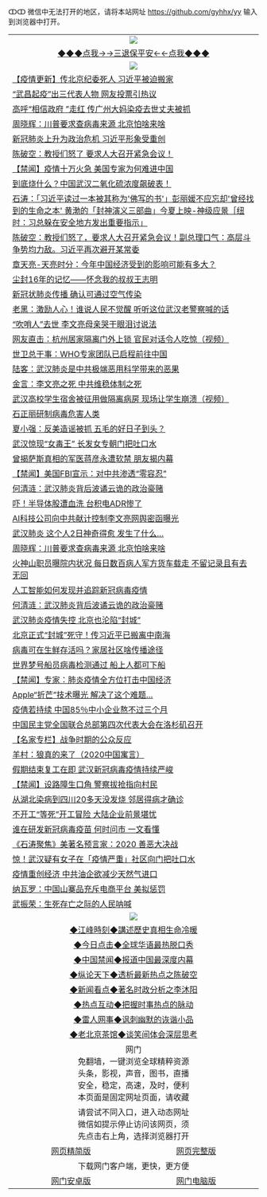 ↀↀ 微信中无法打开的地区，请将本站网址 https://github.com/gyhhx/yy 输入到浏览器中打开。 

 <table>
  <tr>
    <td colspan="2" align=center><img src="https://github.com/gyhhx/image-upload/blob/master/3t.jpg"></td>
 </tr>
 <tr><td colspan="2" align="center"><a href="https://xball.casa/oo.aspx?name=ogQuit&key=eqxowaguscvmxdgc&from=yy">◆◆◆点我→→三退保平安←←点我◆◆◆</a></td></tr>
  <tr>
    <td colspan="2" align=center><img src="https://cdn.jsdelivr.net/gh/gyoupiodf/im1/%E7%BD%91%E9%97%A8%E6%96%B0%E9%97%BB1.jpg"></td>
 </tr>
<tr><td colspan="2" align="left"><a href="https://xball.casa/oo.aspx?name=c1120084&key=eqxowaguscvmxdgc&from=yy">【疫情更新】传北京纪委死人 习近平被迫搬家</a></td></tr>
<tr><td colspan="2" align="left"><a href="https://xball.casa/oo.aspx?name=c1128377&key=eqxowaguscvmxdgc&from=yy">“武昌起疫”出三代表人物 网友投票引热议</a></td></tr>
<tr><td colspan="2" align="left"><a href="https://xball.casa/oo.aspx?name=c1128356&key=eqxowaguscvmxdgc&from=yy">高呼“相信政府 ”走红 传广州大妈染疫去世丈夫被抓</a></td></tr>
<tr><td colspan="2" align="left"><a href="https://xball.casa/oo.aspx?name=c1128381&key=eqxowaguscvmxdgc&from=yy">周晓辉：川普要求查病毒来源 北京怕啥来啥</a></td></tr>
<tr><td colspan="2" align="left"><a href="https://xball.casa/oo.aspx?name=c1128355&key=eqxowaguscvmxdgc&from=yy">新冠肺炎上升为政治危机 习近平形象受重创</a></td></tr>
<tr><td colspan="2" align="left"><a href="https://xball.casa/oo.aspx?name=c1128342&key=eqxowaguscvmxdgc&from=yy">陈破空：教授们怒了 要求人大召开紧急会议！</a></td></tr>
<tr><td colspan="2" align="left"><a href="https://xball.casa/oo.aspx?name=c1128404&key=eqxowaguscvmxdgc&from=yy">【禁闻】疫情十万火急 美国专家为何难进中国</a></td></tr>
<tr><td colspan="2" align="left"><a href="https://xball.casa/oo.aspx?name=c1128333&key=eqxowaguscvmxdgc&from=yy">到底烧什么？中国武汉二氧化硫浓度飙破表！</a></td></tr>
 <tr><td colspan="2" align="left"><a href="https://xball.casa/oo.aspx?name=c816850&key=eqxowaguscvmxdgc&from=gy">石涛：「习近平读过一本被其称为'佛写的书'」彭丽媛不应忘却'曾经找到的生命之本' 黄渤的「封神演义三部曲」今夏上映-神级应景［纽时：习总躲在安全地方发出重要指示」</a></td></tr>
<tr><td colspan="2" align="left"><a href="https://xball.casa/oo.aspx?name=c816932&key=eqxowaguscvmxdgc&from=gy">陈破空：教授们怒了，要求人大召开紧急会议！副总理口气：高层斗争势均力敌。习近平再次避开某常委</a></td></tr>
<tr><td colspan="2" align="left"><a href="https://xball.casa/oo.aspx?name=c1025998&key=eqxowaguscvmxdgc&from=gy">章天亮-天亮时分：今年中国经济受到的影响可能有多大？</a></td></tr>
<tr><td colspan="2" align="left"><a href="https://xball.casa/oo.aspx?name=c1128392&key=eqxowaguscvmxdgc&from=yy">尘封16年的记忆——怀念我的叔叔王志明</a></td></tr>
<tr><td colspan="2" align="left"><a href="https://xball.casa/oo.aspx?name=c1128383&key=eqxowaguscvmxdgc&from=yy">新冠状肺炎传播 确认可通过空气传染</a></td></tr>
<tr><td colspan="2" align="left"><a href="https://xball.casa/oo.aspx?name=c1128341&key=eqxowaguscvmxdgc&from=yy">老黑：激励人心！谁说人民不觉醒 听听这位武汉老警察喊的话</a></td></tr>
<tr><td colspan="2" align="left"><a href="https://xball.casa/oo.aspx?name=c1128382&key=eqxowaguscvmxdgc&from=yy">“吹哨人”去世 李文亮母亲哭干眼泪讨说法</a></td></tr>
<tr><td colspan="2" align="left"><a href="https://xball.casa/oo.aspx?name=c1128405&key=eqxowaguscvmxdgc&from=yy">网友直击：杭州居家隔离门外上锁  官民对话令人吃惊（视频）</a></td></tr>
<tr><td colspan="2" align="left"><a href="https://xball.casa/oo.aspx?name=c1128396&key=eqxowaguscvmxdgc&from=yy">世卫总干事：WHO专家团队已启程前往中国</a></td></tr>
<tr><td colspan="2" align="left"><a href="https://xball.casa/oo.aspx?name=c1128320&key=eqxowaguscvmxdgc&from=yy">陆客：武汉肺炎是中共极端恶用科学带来的恶果</a></td></tr>
<tr><td colspan="2" align="left"><a href="https://xball.casa/oo.aspx?name=c1128407&key=eqxowaguscvmxdgc&from=yy">金言：李文亮之死 中共维稳体制之死</a></td></tr>
<tr><td colspan="2" align="left"><a href="https://xball.casa/oo.aspx?name=c1128420&key=eqxowaguscvmxdgc&from=yy">武汉高校学生宿舍被征用做隔离病房 现场让学生崩溃（视频）</a></td></tr>
<tr><td colspan="2" align="left"><a href="https://xball.casa/oo.aspx?name=c1128409&key=eqxowaguscvmxdgc&from=yy">石正丽研制病毒危害人类</a></td></tr>
<tr><td colspan="2" align="left"><a href="https://xball.casa/oo.aspx?name=c1128406&key=eqxowaguscvmxdgc&from=yy">夏小强：反美造谣被抓 五毛的好日子到头？</a></td></tr>
<tr><td colspan="2" align="left"><a href="https://xball.casa/oo.aspx?name=c1128425&key=eqxowaguscvmxdgc&from=yy">武汉惊现“女毒王” 长发女专朝门把吐口水</a></td></tr>
<tr><td colspan="2" align="left"><a href="https://xball.casa/oo.aspx?name=c1128373&key=eqxowaguscvmxdgc&from=yy">曾揭萨斯真相的军医蒋彦永遭软禁 朋友揭内幕</a></td></tr>
<tr><td colspan="2" align="left"><a href="https://xball.casa/oo.aspx?name=c1128394&key=eqxowaguscvmxdgc&from=yy">【禁闻】美国FBI宣示：对中共渗透“零容忍”</a></td></tr>
<tr><td colspan="2" align="left"><a href="https://xball.casa/oo.aspx?name=c1128379&key=eqxowaguscvmxdgc&from=yy">何清涟：武汉肺炎背后波谲云诡的政治豪赌</a></td></tr>
<tr><td colspan="2" align="left"><a href="https://xball.casa/oo.aspx?name=c1128389&key=eqxowaguscvmxdgc&from=yy">吓！半导体股遭血洗 台积电ADR惨了</a></td></tr>
<tr><td colspan="2" align="left"><a href="https://xball.casa/oo.aspx?name=c1128372&key=eqxowaguscvmxdgc&from=yy">AI科技公司向中共献计控制李文亮网舆密函曝光</a></td></tr>
<tr><td colspan="2" align="left"><a href="https://xball.casa/oo.aspx?name=c1128428&key=eqxowaguscvmxdgc&from=yy">武汉肺炎 这个人2日神奇得愈 发生了什么…</a></td></tr>
<tr><td colspan="2" align="left"><a href="https://xball.casa/oo.aspx?name=c1128411&key=eqxowaguscvmxdgc&from=yy">周晓辉：川普要求查病毒来源 北京怕啥来啥</a></td></tr>
<tr><td colspan="2" align="left"><a href="https://xball.casa/oo.aspx?name=c1128358&key=eqxowaguscvmxdgc&from=yy">火神山职员曝院内状况 每日数百病人军方货车载走 不留记录且有去无回</a></td></tr>
<tr><td colspan="2" align="left"><a href="https://xball.casa/oo.aspx?name=c1128376&key=eqxowaguscvmxdgc&from=yy">人工智能如何发现并追踪新冠病毒疫情</a></td></tr>
<tr><td colspan="2" align="left"><a href="https://xball.casa/oo.aspx?name=c1128410&key=eqxowaguscvmxdgc&from=yy">何清涟：武汉肺炎背后波谲云诡的政治豪赌</a></td></tr>
<tr><td colspan="2" align="left"><a href="https://xball.casa/oo.aspx?name=c1128434&key=eqxowaguscvmxdgc&from=yy">武汉肺炎疫情失控 北京也沦陷“封城”</a></td></tr>
<tr><td colspan="2" align="left"><a href="https://xball.casa/oo.aspx?name=c1128439&key=eqxowaguscvmxdgc&from=yy">北京正式“封城”死守！传习近平已搬离中南海</a></td></tr>
<tr><td colspan="2" align="left"><a href="https://xball.casa/oo.aspx?name=c1128364&key=eqxowaguscvmxdgc&from=yy">病毒可在生鲜存活吗？家居社区啥传播途径</a></td></tr>
<tr><td colspan="2" align="left"><a href="https://xball.casa/oo.aspx?name=c1128391&key=eqxowaguscvmxdgc&from=yy">世界梦号船员病毒检测通过 船上人都可下船</a></td></tr>
<tr><td colspan="2" align="left"><a href="https://xball.casa/oo.aspx?name=c1128419&key=eqxowaguscvmxdgc&from=yy">【禁闻】专家：肺炎疫情全方位打击中国经济</a></td></tr>
<tr><td colspan="2" align="left"><a href="https://xball.casa/oo.aspx?name=c1128388&key=eqxowaguscvmxdgc&from=yy">Apple“折芒”技术曝光 解决了这个难题…</a></td></tr>
<tr><td colspan="2" align="left"><a href="https://xball.casa/oo.aspx?name=c1128386&key=eqxowaguscvmxdgc&from=yy">疫倩若持续 中国85％中小企业熬不过三个月</a></td></tr>
<tr><td colspan="2" align="left"><a href="https://xball.casa/oo.aspx?name=c1128340&key=eqxowaguscvmxdgc&from=yy">中国民主党全国联合总部第四次代表大会在洛杉矶召开</a></td></tr>
<tr><td colspan="2" align="left"><a href="https://xball.casa/oo.aspx?name=c1128424&key=eqxowaguscvmxdgc&from=yy">【名家专栏】战争时期的公众反应</a></td></tr>
<tr><td colspan="2" align="left"><a href="https://xball.casa/oo.aspx?name=c1128337&key=eqxowaguscvmxdgc&from=yy">羊村：狼真的来了（2020中国寓言）</a></td></tr>
<tr><td colspan="2" align="left"><a href="https://xball.casa/oo.aspx?name=c1128321&key=eqxowaguscvmxdgc&from=yy">假期结束复工在即 武汉新冠病毒疫情持续严峻</a></td></tr>
<tr><td colspan="2" align="left"><a href="https://xball.casa/oo.aspx?name=c1128426&key=eqxowaguscvmxdgc&from=yy">【禁闻】设路障生口角 警察拔抢指向村民</a></td></tr>
<tr><td colspan="2" align="left"><a href="https://xball.casa/oo.aspx?name=c1128331&key=eqxowaguscvmxdgc&from=yy">从湖北染病到四川20多天没发烧 邻居得病才确诊</a></td></tr>
<tr><td colspan="2" align="left"><a href="https://xball.casa/oo.aspx?name=c1128352&key=eqxowaguscvmxdgc&from=yy">不开工“等死”开工冒险 大陆企业前景堪忧</a></td></tr>
<tr><td colspan="2" align="left"><a href="https://xball.casa/oo.aspx?name=c1128453&key=eqxowaguscvmxdgc&from=yy">谁在研发新冠病毒疫苗 何时问市 一文看懂</a></td></tr>
<tr><td colspan="2" align="left"><a href="https://xball.casa/oo.aspx?name=c1128427&key=eqxowaguscvmxdgc&from=yy">《石涛聚焦》美著名预言家：2020 善恶大决战</a></td></tr>
<tr><td colspan="2" align="left"><a href="https://xball.casa/oo.aspx?name=c1128332&key=eqxowaguscvmxdgc&from=yy">惊！武汉疑有女子在「疫情严重」社区向门把吐口水</a></td></tr>
<tr><td colspan="2" align="left"><a href="https://xball.casa/oo.aspx?name=c1128397&key=eqxowaguscvmxdgc&from=yy">疫情重创经济 中共油企欲减少天然气进口</a></td></tr>
<tr><td colspan="2" align="left"><a href="https://xball.casa/oo.aspx?name=c1128393&key=eqxowaguscvmxdgc&from=yy">纳瓦罗：中国山寨品充斥电商平台 美拟惩罚</a></td></tr>
<tr><td colspan="2" align="left"><a href="https://xball.casa/oo.aspx?name=c1128354&key=eqxowaguscvmxdgc&from=yy">武振荣：生死存亡之际的人民呐喊</a></td></tr>

 <tr>
   <td colspan="2" align=center><img src="https://cdn.jsdelivr.net/gh/gyoupiodf/im1/jf-1.jpg"></td>
  </tr>
   <tr>
   <td colspan="2" align=center> 
<a href="https://xball.casa/oo.aspx?name=c922850&key=eqxowaguscvmxdgc&from=yy&tag=9877">◆江峰時刻◆講述歷史真相生命冷暖</a><br/>
    </td>
  </tr>
   <tr>
   <td colspan="2" align=center> 
<a href="https://xball.casa/oo.aspx?name=c816850&key=eqxowaguscvmxdgc&from=yy&tag=9877">◆今日点击◆全球华语最热脱口秀</a><br/>
    </td>
  </tr>
  <tr>
  <td colspan="2" align=center>
<a href="https://xball.casa/oo.aspx?name=c816860&key=eqxowaguscvmxdgc&from=yy&tag=99733110">◆中国禁闻◆报道中国最深度内幕</a><br/>
   </tr>
  <tr>
     <td colspan="2" align=center>
<a href="https://xball.casa/oo.aspx?name=c816855&key=eqxowaguscvmxdgc&from=yy&tag=997110">◆纵论天下◆透析最新热点之陈破空</a><br/>
   </tr>
   <tr>
      <td colspan="2" align=center>
<a href="https://xball.casa/oo.aspx?name=c838308&key=eqxowaguscvmxdgc&from=yy&tag=9973110">◆新闻看点◆著名时政分析之李沐阳</a><br/>
   </tr>
   <tr>
     <td colspan="2" align=center>
<a href="https://xball.casa/oo.aspx?name=c816852&key=eqxowaguscvmxdgc&from=yy&tag=9733110">◆热点互动◆把握时事热点的脉动</a><br/>
   </tr>
   <tr>
      <td colspan="2" align=center>
<a href="https://xball.casa/oo.aspx?name=c816694&key=eqxowaguscvmxdgc&from=yy&tag=93310">◆雷人网事◆讽刺幽默的诙谐小品</a><br/>
   </tr>
   <tr>
    <td colspan="2" align=center>
<a href="https://xball.casa/oo.aspx?name=c816650&key=eqxowaguscvmxdgc&from=yy&tag=9973110">◆老北京茶馆◆谈笑间体会深层思考</a><br/>
   </tr>
<tr>
    <td colspan="2" align="center">网门<br/>免翻墙，一键浏览全球精粹资源<br/>头条，影视，声音，图书，直播<br/>安全，稳定，高速，及时，便利<br/>本页面是固定网址页面，请收藏</td>
  <tr>
  <tr>
    <td colspan="2" align="center">请尝试不同入口，进入动态网址<br/>微信如提示停止访问该网页，须<br/>先点击右上角，选择浏览器打开</td>
  <tr>  
  <tr>
    <td align="center"><a href="https://gitcdn.xyz/repo/otiny/up/master/show002.htm">网页精简版</a></td>
    <td align="center"><a href="https://gitcdn.xyz/repo/otiny/up/master/show001.htm">网页完整版</a></td>
  </tr>
  <tr>
    <td colspan="2" align="center">下载网门客户端，更快，更方便</td>
  <tr>
  <tr>
    <td align="center"><a href="https://raw.githubusercontent.com/opipe/up/master/oGatea.apk">网门安卓版</a></td>
    <td align="center"><a href="https://raw.githubusercontent.com/opipe/up/master/oGate.zip">网门电脑版</a></td>
  </tr>

</table>

